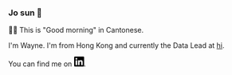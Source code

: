 ### Jo sun 👋

☝🏼 This is "Good morning" in Cantonese.

I'm Wayne. I'm from Hong Kong and currently the Data Lead at [hi](https://www.hi.com/).

You can find me on [<img src="./linkedin.svg" title="LinkedIn" width="20" height="20">](https://www.linkedin.com/in/yuwayne/).

<!--
**yumanfai/yumanfai** is a ✨ _special_ ✨ repository because its `README.md` (this file) appears on your GitHub profile.

Here are some ideas to get you started:

- 🔭 I’m currently working on ...
- 🌱 I’m currently learning ...
- 👯 I’m looking to collaborate on ...
- 🤔 I’m looking for help with ...
- 💬 Ask me about ...
- 📫 How to reach me: ...
- 😄 Pronouns: ...
- ⚡ Fun fact: ...
-->
